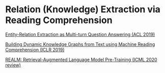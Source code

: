 # Relation (Knowledge) Extraction via Reading Comprehension


[Entity-Relation Extraction as Multi-turn Question Answering (ACL 2019)](https://arxiv.org/pdf/1905.05529.pdf)

[Building Dynamic Knowledge Graphs from Text using Machine Reading Comprehension (ICLR 2019)](https://arxiv.org/pdf/1810.05682.pdf)

[REALM: Retrieval-Augmented Language Model Pre-Training (ICML 2020 review)](https://kentonl.com/pub/gltpc.2020.pdf)
